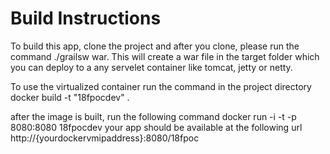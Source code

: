 # Build Instructions
 To build this app, clone the project and after you clone, please run the command ./grailsw war. This will create a war file in the target folder which you can deploy to a any servelet container like tomcat, jetty or netty.

To use the virtualized container run the command in the project directory
 docker build -t "18fpocdev" .
 
after the image is built, run the following command
docker run -i -t -p 8080:8080 18fpocdev
your app should be available at the following url http://{yourdockervmipaddress}:8080/18fpoc
